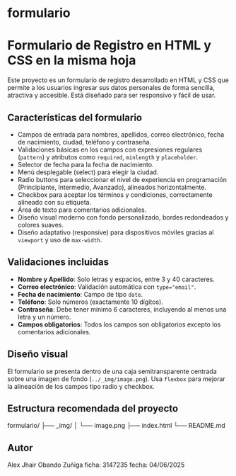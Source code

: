 # formulario
# Formulario de Registro en HTML y CSS en la misma hoja

Este proyecto es un formulario de registro desarrollado en HTML y CSS que permite a los usuarios ingresar sus datos personales de forma sencilla, atractiva y accesible. Está diseñado para ser responsivo y fácil de usar.

## Características del formulario

- Campos de entrada para nombres, apellidos, correo electrónico, fecha de nacimiento, ciudad, teléfono y contraseña.
- Validaciones básicas en los campos con expresiones regulares (`pattern`) y atributos como `required`, `minlength` y `placeholder`.
- Selector de fecha para la fecha de nacimiento.
- Menú desplegable (select) para elegir la ciudad.
- Radio buttons para seleccionar el nivel de experiencia en programación (Principiante, Intermedio, Avanzado), alineados horizontalmente.
- Checkbox para aceptar los términos y condiciones, correctamente alineado con su etiqueta.
- Área de texto para comentarios adicionales.
- Diseño visual moderno con fondo personalizado, bordes redondeados y colores suaves.
- Diseño adaptativo (responsive) para dispositivos móviles gracias al `viewport` y uso de `max-width`.

## Validaciones incluidas

- **Nombre y Apellido**: Solo letras y espacios, entre 3 y 40 caracteres.
- **Correo electrónico**: Validación automática con `type="email"`.
- **Fecha de nacimiento**: Campo de tipo `date`.
- **Teléfono**: Solo números (exactamente 10 dígitos).
- **Contraseña**: Debe tener mínimo 6 caracteres, incluyendo al menos una letra y un número.
- **Campos obligatorios**: Todos los campos son obligatorios excepto los comentarios adicionales.

## Diseño visual

El formulario se presenta dentro de una caja semitransparente centrada sobre una imagen de fondo (`../_img/image.png`). Usa `flexbox` para mejorar la alineación de los campos tipo radio y checkbox.

## Estructura recomendada del proyecto
formulario/
├── _img/
│ └── image.png
├── index.html
└── README.md

## Autor
Alex Jhair Obando Zuñiga
ficha: 3147235
fecha: 04/06/2025